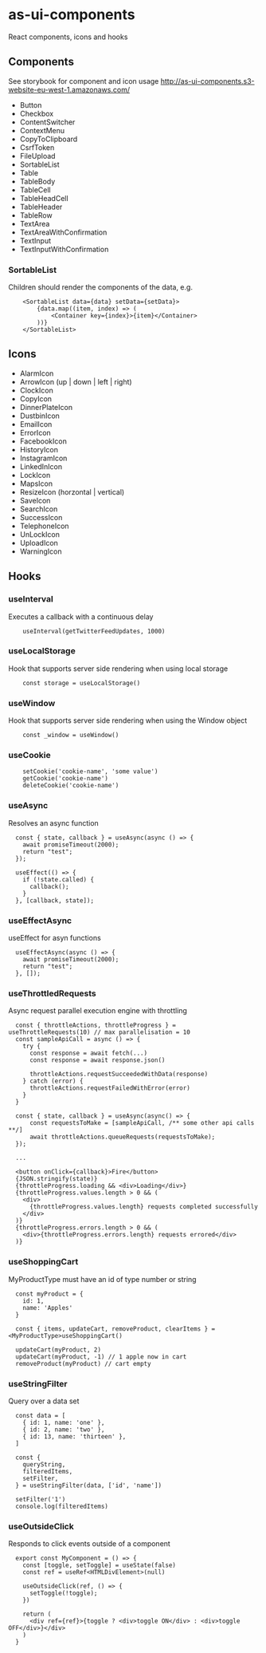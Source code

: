 # as-ui-components

React components, icons and hooks

## Components

See storybook for component and icon usage
http://as-ui-components.s3-website-eu-west-1.amazonaws.com/

- Button
- Checkbox
- ContentSwitcher
- ContextMenu
- CopyToClipboard
- CsrfToken
- FileUpload
- SortableList
- Table
- TableBody
- TableCell
- TableHeadCell
- TableHeader
- TableRow
- TextArea
- TextAreaWithConfirmation
- TextInput
- TextInputWithConfirmation

### SortableList

Children should render the components of the data, e.g.

```
    <SortableList data={data} setData={setData}>
        {data.map((item, index) => (
            <Container key={index}>{item}</Container>
        ))}
    </SortableList>
```

## Icons

- AlarmIcon
- ArrowIcon (up | down | left | right)
- ClockIcon
- CopyIcon
- DinnerPlateIcon
- DustbinIcon
- EmailIcon
- ErrorIcon
- FacebookIcon
- HistoryIcon
- InstagramIcon
- LinkedInIcon
- LockIcon
- MapsIcon
- ResizeIcon (horzontal | vertical)
- SaveIcon
- SearchIcon
- SuccessIcon
- TelephoneIcon
- UnLockIcon
- UploadIcon
- WarningIcon

## Hooks

### useInterval

Executes a callback with a continuous delay

```
    useInterval(getTwitterFeedUpdates, 1000)
```

### useLocalStorage

Hook that supports server side rendering when using local storage

```
    const storage = useLocalStorage()
```

### useWindow

Hook that supports server side rendering when using the Window object

```
    const _window = useWindow()
```

### useCookie

```
    setCookie('cookie-name', 'some value')
    getCookie('cookie-name')
    deleteCookie('cookie-name')
```

### useAsync

Resolves an async function

```
  const { state, callback } = useAsync(async () => {
    await promiseTimeout(2000);
    return "test";
  });

  useEffect(() => {
    if (!state.called) {
      callback();
    }
  }, [callback, state]);
```

### useEffectAsync

useEffect for asyn functions

```
  useEffectAsync(async () => {
    await promiseTimeout(2000);
    return "test";
  }, []);
```

### useThrottledRequests

Async request parallel execution engine with throttling

```
  const { throttleActions, throttleProgress } = useThrottleRequests(10) // max parallelisation = 10
  const sampleApiCall = async () => {
    try {
      const response = await fetch(...)
      const response = await response.json()

      throttleActions.requestSucceededWithData(response)
    } catch (error) {
      throttleActions.requestFailedWithError(error)
    }
  }

  const { state, callback } = useAsync(async() => {
      const requestsToMake = [sampleApiCall, /** some other api calls **/]
      await throttleActions.queueRequests(requestsToMake);
  });

  ...

  <button onClick={callback}>Fire</button>
  {JSON.stringify(state)}
  {throttleProgress.loading && <div>Loading</div>}
  {throttleProgress.values.length > 0 && (
    <div>
      {throttleProgress.values.length} requests completed successfully
    </div>
  )}
  {throttleProgress.errors.length > 0 && (
    <div>{throttleProgress.errors.length} requests errored</div>
  )}
```

### useShoppingCart

MyProductType must have an id of type number or string

```
  const myProduct = {
    id: 1,
    name: 'Apples'
  }

  const { items, updateCart, removeProduct, clearItems } = <MyProductType>useShoppingCart()

  updateCart(myProduct, 2)
  updateCart(myProduct, -1) // 1 apple now in cart
  removeProduct(myProduct) // cart empty
```

### useStringFilter

Query over a data set

```
  const data = [
    { id: 1, name: 'one' },
    { id: 2, name: 'two' },
    { id: 13, name: 'thirteen' },
  ]

  const {
    queryString,
    filteredItems,
    setFilter,
  } = useStringFilter(data, ['id', 'name'])

  setFilter('1')
  console.log(filteredItems)
```

### useOutsideClick

Responds to click events outside of a component

```
  export const MyComponent = () => {
    const [toggle, setToggle] = useState(false)
    const ref = useRef<HTMLDivElement>(null)

    useOutsideClick(ref, () => {
      setToggle(!toggle);
    })

    return (
      <div ref={ref}>{toggle ? <div>toggle ON</div> : <div>toggle OFF</div>}</div>
    )
  }

```

